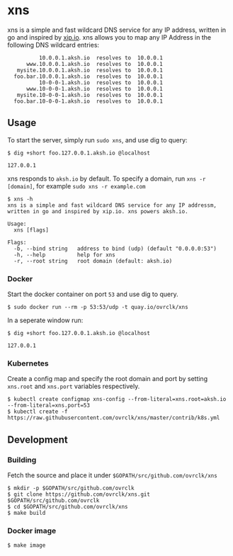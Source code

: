 # xns

xns is a simple and fast wildcard DNS service for any IP address, written in go and inspired by [xip.io](http://xip.io). xns allows you to map any IP Address in the following DNS wildcard entries:

```
          10.0.0.1.aksh.io  resolves to  10.0.0.1
      www.10.0.0.1.aksh.io  resolves to  10.0.0.1
   mysite.10.0.0.1.aksh.io  resolves to  10.0.0.1
  foo.bar.10.0.0.1.aksh.io  resolves to  10.0.0.1
          10-0-0-1.aksh.io  resolves to  10.0.0.1
      www.10-0-0-1.aksh.io  resolves to  10.0.0.1
   mysite.10-0-0-1.aksh.io  resolves to  10.0.0.1
  foo.bar.10-0-0-1.aksh.io  resolves to  10.0.0.1
```

## Usage

To start the server, simply run `sudo xns`, and use dig to query:

```
$ dig +short foo.127.0.0.1.aksh.io @localhost

127.0.0.1
```

xns responds to `aksh.io` by default. To specify a domain, run `xns -r [domain]`, for example `sudo xns -r example.com`

```
$ xns -h                                                                                                                                                                                                              
xns is a simple and fast wildcard DNS service for any IP addressm,
written in go and inspired by xip.io. xns powers aksh.io.

Usage:
  xns [flags]

Flags:
  -b, --bind string   address to bind (udp) (default "0.0.0.0:53")
  -h, --help          help for xns
  -r, --root string   root domain (default: aksh.io)
```

### Docker

Start the docker container on port `53` and use dig to query.

```
$ sudo docker run --rm -p 53:53/udp -t quay.io/ovrclk/xns
```

In a seperate window run:

```
$ dig +short foo.127.0.0.1.aksh.io @localhost

127.0.0.1
```

### Kubernetes

Create a config map and specify the root domain and port by setting `xns.root` and `xns.port` variables respectively.

```
$ kubectl create configmap xns-config --from-literal=xns.root=aksh.io --from-literal=xns.port=53
$ kubectl create -f https://raw.githubusercontent.com/ovrclk/xns/master/contrib/k8s.yml
```

## Development

### Building

Fetch the source and place it under `$GOPATH/src/github.com/ovrclk/xns`

```
$ mkdir -p $GOPATH/src/github.com/ovrclk
$ git clone https://github.com/ovrclk/xns.git $GOPATH/src/github.com/ovrclk
$ cd $GOPATH/src/github.com/ovrclk/xns
$ make build
```

### Docker image

```
$ make image
```

